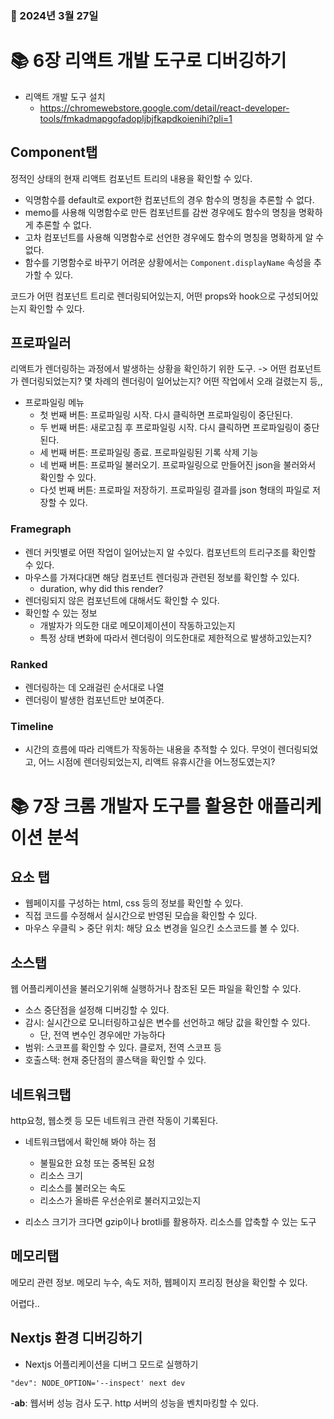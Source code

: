 ### 📅 2024년 3월 27일

# 📚 6장 리액트 개발 도구로 디버깅하기

- 리액트 개발 도구 설치
  - https://chromewebstore.google.com/detail/react-developer-tools/fmkadmapgofadopljbjfkapdkoienihi?pli=1

## Component탭

정적인 상태의 현재 리액트 컴포넌트 트리의 내용을 확인할 수 있다.

- 익명함수를 default로 export한 컴포넌트의 경우 함수의 명칭을 추론할 수 없다.
- memo를 사용해 익명함수로 만든 컴포넌트를 감싼 경우에도 함수의 명칭을 명확하게 추론할 수 없다.
- 고차 컴포넌트를 사용해 익명함수로 선언한 경우에도 함수의 명칭을 명확하게 알 수 없다.
- 함수를 기명함수로 바꾸기 어려운 상황에서는 `Component.displayName` 속성을 추가할 수 있다.

코드가 어떤 컴포넌트 트리로 렌더링되어있는지, 어떤 props와 hook으로 구성되어있는지 확인할 수 있다.

## 프로파일러

리액트가 렌더링하는 과정에서 발생하는 상황을 확인하기 위한 도구.
-> 어떤 컴포넌트가 렌더링되었는지? 몇 차례의 렌더링이 일어났는지? 어떤 작업에서 오래 걸렸는지 등,,

- 프로파일링 메뉴
  - 첫 번째 버튼: 프로파일링 시작. 다시 클릭하면 프로파일링이 중단된다.
  - 두 번째 버튼: 새로고침 후 프로파일링 시작. 다시 클릭하면 프로파일링이 중단된다.
  - 세 번째 버튼: 프로파일링 종료. 프로파일링된 기록 삭제 기능
  - 네 번째 버튼: 프로파일 불러오기. 프로파일링으로 만들어진 json을 불러와서 확인할 수 있다.
  - 다섯 번째 버튼: 프로파일 저장하기. 프로파일링 결과를 json 형태의 파일로 저장할 수 있다.

### Framegraph

- 렌더 커밋별로 어떤 작업이 일어났는지 알 수있다. 컴포넌트의 트리구조를 확인할 수 있다.
- 마우스를 가져다대면 해당 컴포넌트 렌더링과 관련된 정보를 확인할 수 있다.
  - duration, why did this render?
- 렌더링되지 않은 컴포넌트에 대해서도 확인할 수 있다.
- 확인할 수 있는 정보
  - 개발자가 의도한 대로 메모이제이션이 작동하고있는지
  - 특정 상태 변화에 따라서 렌더링이 의도한대로 제한적으로 발생하고있는지?

### Ranked

- 렌더링하는 데 오래걸린 순서대로 나열
- 렌더링이 발생한 컴포넌트만 보여준다.

### Timeline

- 시간의 흐름에 따라 리액트가 작동하는 내용을 추적할 수 있다. 무엇이 렌더링되었고, 어느 시점에 렌더링되었는지, 리액트 유휴시간을 어느정도였는지?

# 📚 7장 크롬 개발자 도구를 활용한 애플리케이션 분석

## 요소 탭

- 웹페이지를 구성하는 html, css 등의 정보를 확인할 수 있다.
- 직접 코드를 수정해서 실시간으로 반영된 모습을 확인할 수 있다.
- 마우스 우클릭 > 중단 위치: 해당 요소 변경을 일으킨 소스코드를 볼 수 있다.

## 소스탭

웹 어플리케이션을 불러오기위해 실행하거나 참조된 모든 파일을 확인할 수 있다.

- 소스 중단점을 설정해 디버깅할 수 있다.
- 감시: 실시간으로 모니터링하고싶은 변수를 선언하고 해당 값을 확인할 수 있다.
  - 단, 전역 변수인 경우에만 가능하다
- 범위: 스코프를 확인할 수 있다. 클로저, 전역 스코프 등
- 호출스택: 현재 중단점의 콜스택을 확인할 수 있다.

## 네트워크탭

http요청, 웹소켓 등 모든 네트워크 관련 작동이 기록된다.

- 네트워크탭에서 확인해 봐야 하는 점
  - 불필요한 요청 또는 중복된 요청
  - 리소스 크기
  - 리소스를 불러오는 속도
  - 리소스가 올바른 우선순위로 불러지고있는지
 
- 리소스 크기가 크다면 gzip이나 brotli를 활용하자. 리소스를 압축할 수 있는 도구

## 메모리탭

메모리 관련 정보. 메모리 누수, 속도 저하, 웹페이지 프리징 현상을 확인할 수 있다.

어렵다..

## Nextjs 환경 디버깅하기

- Nextjs 어플리케이션을 디버그 모드로 실행하기

```
"dev": NODE_OPTION='--inspect' next dev
```

-**ab**: 웹서버 성능 검사 도구. http 서버의 성능을 벤치마킹할 수 있다.
